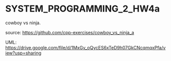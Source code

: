 # SYSTEM_PROGRAMMING_2_HW4a
cowboy vs ninja.

source: https://github.com/cpp-exercises/cowboy_vs_ninja_a


UML: https://drive.google.com/file/d/1MxGv_oQycES6xTeD9h07GkCNcqmqxPfa/view?usp=sharing